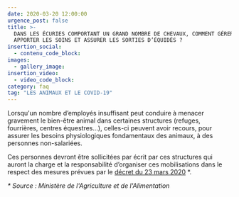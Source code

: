 ```yaml
---
date: 2020-03-20 12:00:00
urgence_post: false
title: >-
  DANS LES ÉCURIES COMPORTANT UN GRAND NOMBRE DE CHEVAUX, COMMENT GÉRER,
  APPORTER LES SOINS ET ASSURER LES SORTIES D’ÉQUIDÉS ?
insertion_social:
  - contenu_code_block:
images:
  - gallery_image:
insertion_video:
  - video_code_block:
category: faq
tag: "LES ANIMAUX ET LE COVID-19"
---
```


Lorsqu'un nombre d’employ&eacute;s insuffisant peut conduire &agrave; menacer gravement le bien-&ecirc;tre animal dans certaines structures (refuges, fourri&egrave;res, centres &eacute;questres…), celles-ci peuvent avoir recours, pour assurer les besoins physiologiques fondamentaux des animaux, &agrave; des personnes non-salari&eacute;es.&nbsp;

Ces personnes devront &ecirc;tre sollicit&eacute;es par &eacute;crit par ces structures qui auront la charge et la responsabilit&eacute; d’organiser ces mobilisations dans le respect des mesures pr&eacute;vues par le [d&eacute;cret du 23 mars 2020](https://www.legifrance.gouv.fr/affichTexte.do?cidTexte=JORFTEXT000041746694&amp;categorieLien=id) \*.&nbsp;

*\* Source : Minist&egrave;re de l'Agriculture et de l'Alimentation*